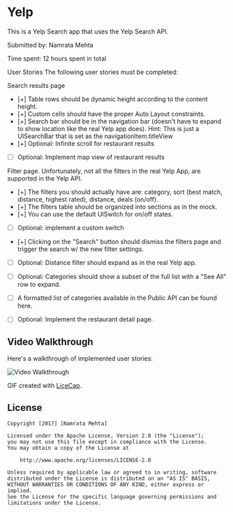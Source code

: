 # Yelp
This is a Yelp Search app that uses the Yelp Search API.

Submitted by: Namrata Mehta

Time spent: 12 hours spent in total

User Stories
The following user stories must be completed:

Search results page
* [+] Table rows should be dynamic height according to the content height.
* [+] Custom cells should have the proper Auto Layout constraints.
* [+] Search bar should be in the navigation bar (doesn't have to expand to show location like the real Yelp app does).
    Hint: This is just a UISearchBar that is set as the navigationItem.titleView
* [+] Optional: Infinite scroll for restaurant results
* [ ] Optional: Implement map view of restaurant results

Filter page. Unfortunately, not all the filters in the real Yelp App, are supported in the Yelp API.
* [+] The filters you should actually have are: category, sort (best match, distance, highest rated), distance, deals (on/off).
* [+] The filters table should be organized into sections as in the mock.
* [+] You can use the default UISwitch for on/off states. 
* [ ] Optional: implement a custom switch
* [+] Clicking on the "Search" button should dismiss the filters page and trigger the search w/ the new filter settings.
* [ ] Optional: Distance filter should expand as in the real Yelp app.
* [ ] Optional: Categories should show a subset of the full list with a "See All" row to expand.
* [ ] A formatted list of categories available in the Public API can be found here.
* [ ] Optional: Implement the restaurant detail page.


## Video Walkthrough 

Here's a walkthrough of implemented user stories:

<img src='https://github.com/Nams2/Yelp/blob/master/YelpGIF.gif' title='Flicks Video Walkthrough' width='' alt='Video Walkthrough' />

GIF created with [LiceCap](http://www.cockos.com/licecap/).


## License

    Copyright [2017] [Namrata Mehta]

    Licensed under the Apache License, Version 2.0 (the "License");
    you may not use this file except in compliance with the License.
    You may obtain a copy of the License at

        http://www.apache.org/licenses/LICENSE-2.0

    Unless required by applicable law or agreed to in writing, software
    distributed under the License is distributed on an "AS IS" BASIS,
    WITHOUT WARRANTIES OR CONDITIONS OF ANY KIND, either express or implied.
    See the License for the specific language governing permissions and
    limitations under the License.


